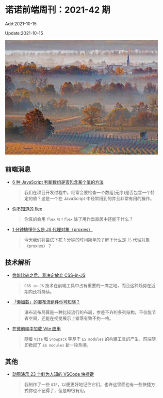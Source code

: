 <!--
 * @Description: weekly-42
 * @Author: zoeblow
 * @Email: wangfuyuan@nnuo.com
 * @Date: 2021-09-26 10:39:57
 * @LastEditors: wangfuyuan
 * @LastEditTime: 2021-10-15 16:17:25
 * @FilePath: \nuofe-weekly1\2021\weekly-42.md
 -->

# 诺诺前端周刊：2021-42 期

Add:2021-10-15

Update:2021-10-15

![202142](../images/2021/202142.jpg)

## 前端消息

- [6 种 JavaScript 判断数组是否包含某个值的方法](https://mp.weixin.qq.com/s/DKpe34UzxVGI9ciKlmGp4Q)

  > 我们在项目开发过程中，经常会要检查一个数组(无序)是否包含一个特定的值？这是一个在 JavaScript 中经常用到的并且非常有用的操作。

- [你不知道的 flex](https://mp.weixin.qq.com/s/TVxwQkIDs0hTV7gVqqXHRg)

  > 你真的会用 `flex` `吗？flex` 除了用作垂直居中还能干什么？

- [1 分钟搞懂什么是 JS 代理对象（proxies）](https://mp.weixin.qq.com/s/ocOIFSiEn-md3f1excTXvQ)

  > 今天我们将尝试下花 1 分钟的时间简单的了解下什么是 `JS` 代理对象（proxies）？

## 技术解析

- [性能比较之后，我决定放弃 CSS-in-JS](https://pustelto.com/blog/css-vs-css-in-js-perf/)

  > `CSS-in-JS` 技术在前端工具中占有重要的一席之地，而且这种趋势在近期内还将持续。

- [「懒加载」的瀑布流组件你可知晓？](https://mp.weixin.qq.com/s/8GKPFLbaQwgifEiRiVmz3Q)

  > 瀑布流布局算是一种比较流行的布局，参差不齐的多列结构，不仅能节省空间，还能在视觉展示上错落有致不拘一格。

- [在微前端中加载 Vite 应用](https://mp.weixin.qq.com/s/Pd9jQI6DOKJ16hVbLNKtOA)

  > 随着 `Vite` 和 `Snowpack` 等基于 `ES modules` 的构建工具的产生，前端随即掀起了 `ES modules` 新一轮热潮。

## 其他

- [动图演示 23 个鲜为人知的 VSCode 快捷键](https://mp.weixin.qq.com/s/_o9cwBSpT4N5YVnpgTfc3Q)

  > 我制作了一些 `GIF`，以便更好地记住它们。也许这里面也有一些快捷方式你也不记得了，但是却很有用。
